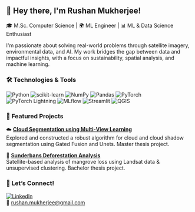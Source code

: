 ## 👋 Hey there, I'm Rushan Mukherjee!


🎓 M.Sc. Computer Science | 🌍 ML Engineer | 📊 ML & Data Science Enthusiast

I'm passionate about solving real-world problems through satellite imagery, environmental data, and AI. My work bridges the gap between data and impactful insights, with a focus on sustainability, spatial analysis, and machine learning.

### 🛠️ Technologies & Tools
![Python](https://img.shields.io/badge/-Python-3776AB?style=flat-square&logo=python&logoColor=white)
![scikit-learn](https://img.shields.io/badge/-scikit--learn-F7931E?style=flat-square&logo=scikit-learn&logoColor=white)
![NumPy](https://img.shields.io/badge/-NumPy-013243?style=flat-square&logo=numpy&logoColor=white)
![Pandas](https://img.shields.io/badge/-Pandas-150458?style=flat-square&logo=pandas&logoColor=white)
![PyTorch](https://img.shields.io/badge/-PyTorch-EE4C2C?style=flat-square&logo=pytorch&logoColor=white)
![PyTorch Lightning](https://img.shields.io/badge/-PyTorch%20Lightning-792EE5?style=flat-square&logo=lightning&logoColor=white)
![MLflow](https://img.shields.io/badge/-MLflow-020202?style=flat-square&logo=mlflow&logoColor=white)
![Streamlit](https://img.shields.io/badge/-Streamlit-FF4B4B?style=flat-square&logo=streamlit&logoColor=white)
![QGIS](https://img.shields.io/badge/-QGIS-589632?style=flat-square&logo=qgis&logoColor=white)


### 🔬 Featured Projects

☁️ **[Cloud Segmentation using Multi‑View Learning](https://github.com/rushanmukherjee/Robust-Cloud-Segmentation-in-Satellite-Images-using-Multi-view-learning )**  
  Explored and constructed a robust algorithm for cloud and cloud shadow segmentation using Gated Fusion and Unets. Master thesis project. 

🌳 **[Sunderbans Deforestation Analysis](https://github.com/rushanmukherjee/Sunderbans-Deforestation-Analysis)**  
  Satellite-based analysis of mangrove loss using Landsat data & unsupervised clustering. Bachelor thesis project.



### 🤝 Let’s Connect!
[![LinkedIn](https://img.shields.io/badge/-LinkedIn-0077B5?style=flat-square&logo=linkedin&logoColor=white)](https://www.linkedin.com/in/rushan3103)  
📧 [rushan.mukherjee@gmail.com](mailto:rushan.mukherjee@gmail.com)
